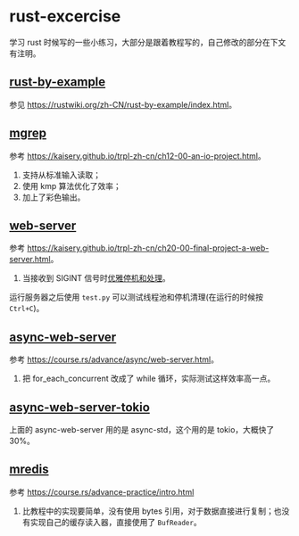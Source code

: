 # rust-excercise

学习 rust 时候写的一些小练习，大部分是跟着教程写的，自己修改的部分在下文有注明。

## [rust-by-example](./rust-by-example/)

参见 <https://rustwiki.org/zh-CN/rust-by-example/index.html>。

## [mgrep](./mgrep/)

参考 <https://kaisery.github.io/trpl-zh-cn/ch12-00-an-io-project.html>。

1. 支持从标准输入读取；
2. 使用 kmp 算法优化了效率；
3. 加上了彩色输出。

## [web-server](./web_server/)

参考 <https://kaisery.github.io/trpl-zh-cn/ch20-00-final-project-a-web-server.html>。

1. 当接收到 SIGINT 信号时[优雅停机和处理](https://kaisery.github.io/trpl-zh-cn/ch20-03-graceful-shutdown-and-cleanup.html)。

运行服务器之后使用 `test.py` 可以测试线程池和停机清理(在运行的时候按`Ctrl+C`)。

## [async-web-server](./async_web_server/)

参考 <https://course.rs/advance/async/web-server.html>。

1. 把 for_each_concurrent 改成了 while 循环，实际测试这样效率高一点。

## [async-web-server-tokio](./async_web_server_tokio/)

上面的 async-web-server 用的是 async-std，这个用的是 tokio，大概快了 30%。

## [mredis](./mredis/)

参考 <https://course.rs/advance-practice/intro.html>

1. 比教程中的实现要简单，没有使用 bytes 引用，对于数据直接进行复制；也没有实现自己的缓存读入器，直接使用了 `BufReader`。
